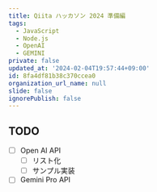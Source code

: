 ```yaml
---
title: Qiita ハッカソン 2024 準備編
tags:
  - JavaScript
  - Node.js
  - OpenAI
  - GEMINI
private: false
updated_at: '2024-02-04T19:57:44+09:00'
id: 8fa4df81b38c370ccea0
organization_url_name: null
slide: false
ignorePublish: false
---
```


## TODO

- [ ] Open AI API 
  - [ ] リスト化
  - [ ] サンプル実装
- [ ] Gemini Pro API
